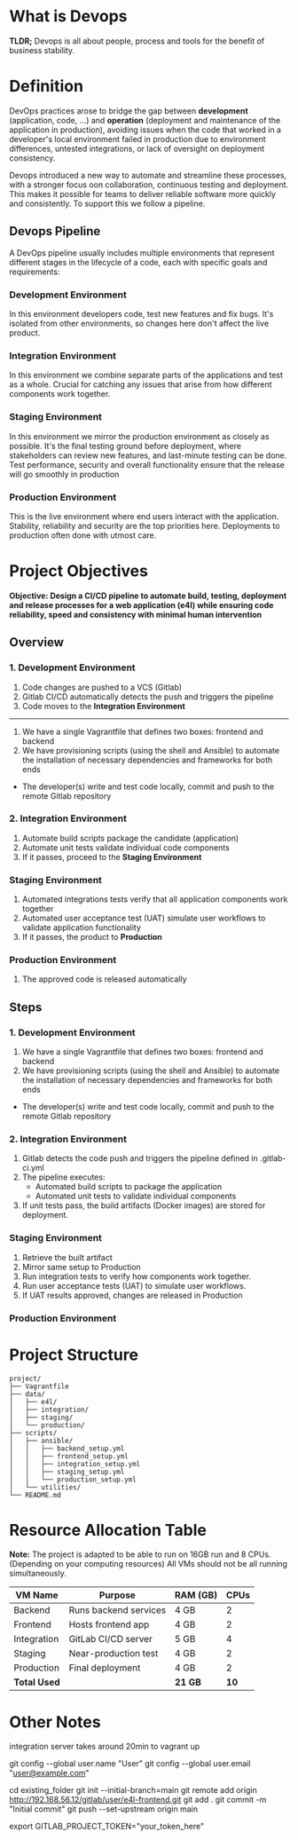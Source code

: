 # What is Devops


**TLDR;**
Devops is all about people, process and tools for the benefit of business stability. 

# Definition
DevOps practices arose to bridge the gap between **development** (application, code, ...) and **operation** (deployment and maintenance of the application in production), avoiding issues when the code that worked in a developer's local environment failed in production due to environment differences, untested integrations, or lack of oversight on deployment consistency.

Devops introduced a new way to automate and streamline these processes, with a stronger focus oon collaboration, continuous testing and deployment. 
This makes it possible for teams to deliver reliable software more quickly and consistently. To support this we follow a pipeline.

## Devops Pipeline
A DevOps pipeline usually includes multiple environments that represent different stages in the lifecycle of a code, each with specific goals and requirements:


### Development Environment
In this environment developers code, test new features and fix bugs. It's isolated from other environments, so changes here don't affect the live product.

### Integration Environment
In this environment we combine separate parts of the applications and test as a whole.
Crucial for catching any issues that arise from how different components work together.

### Staging Environment
In this environment we mirror the production environment as closely as possible.
It's the final testing ground before deployment, where stakeholders can review new features, and last-minute testing can be done. Test performance, security and overall functionality ensure that the release will go smoothly in production

### Production Environment
This is the live environment where end users interact with the application. Stability, reliability and security are the top priorities here.
Deployments to production often done with utmost care.


# Project Objectives
**Objective:  Design a CI/CD pipeline to automate build, testing, deployment and release processes for a web application (e4l) while ensuring code reliability, speed and consistency with minimal human intervention** 

## Overview

### 1. Development Environment
1. Code changes are pushed to a VCS (Gitlab)
2. Gitlab CI/CD automatically detects the push and triggers the pipeline
3. Code moves to the **Integration Environment**
---
1. We have a single Vagrantfile that defines two boxes: frontend and backend
2. We have provisioning scripts (using the shell and Ansible) to automate the installation of necessary dependencies and frameworks for both ends

- The developer(s) write and test code locally, commit and push to the remote Gitlab repository

### 2. Integration Environment
1. Automate build scripts package the candidate (application)
2. Automate unit tests validate individual code components
3. If it passes, proceed to the **Staging Environment** 

### Staging Environment
1. Automated integrations tests verify that all application components work together
2. Automated user acceptance test (UAT) simulate user workflows to validate application functionality
3. If it passes, the product to **Production**

### Production Environment
1. The approved code is released automatically


## Steps

### 1. Development Environment
1. We have a single Vagrantfile that defines two boxes: frontend and backend
2. We have provisioning scripts (using the shell and Ansible) to automate the installation of necessary dependencies and frameworks for both ends

- The developer(s) write and test code locally, commit and push to the remote Gitlab repository

### 2. Integration Environment
1.  Gitlab detects the code push and triggers the pipeline defined in .gitlab-ci.yml
2. The pipeline executes:
    - Automated build scripts to package the application 
    - Automated unit tests to validate individual components 
3. If unit tests pass, the build artifacts (Docker images) are stored for deployment.


### Staging Environment
1. Retrieve the built artifact 
2. Mirror same setup to Production
3. Run integration tests to verify how components work together.
4. Run user acceptance tests (UAT) to simulate user workflows.
5. If UAT results approved, changes are released in Production

### Production Environment


# Project Structure
```
project/
├── Vagrantfile
├── data/
│   ├── e4l/
│   ├── integration/
│   ├── staging/
│   └── production/
├── scripts/
│   ├── ansible/
│   │   ├── backend_setup.yml
│   │   ├── frontend_setup.yml
│   │   ├── integration_setup.yml
│   │   ├── staging_setup.yml
│   │   └── production_setup.yml
│   └── utilities/
└── README.md

```

# Resource Allocation Table

**Note:** The project is adapted to be able to run on 16GB run and 8 CPUs. (Depending on your computing resources) All VMs should not be all running simultaneously.   

| **VM Name**     | **Purpose**           | **RAM (GB)** | **CPUs** |
|-----------------|-----------------------|--------------|----------|
| Backend         | Runs backend services | 4 GB         | 2        |
| Frontend        | Hosts frontend app    | 4 GB         | 2        |
| Integration     | GitLab CI/CD server   | 5 GB         | 4        |
| Staging         | Near-production test  | 4 GB         | 2        |
| Production      | Final deployment      | 4 GB         | 2        |
| **Total Used**  |                       | **21 GB**    | **10**   |



# Other Notes 

integration server takes around 20min to vagrant up

git config --global user.name "User"
git config --global user.email "user@example.com"

cd existing_folder
git init --initial-branch=main
git remote add origin http://192.168.56.12/gitlab/user/e4l-frontend.git
git add .
git commit -m "Initial commit"
git push --set-upstream origin main

export GITLAB_PROJECT_TOKEN="your_token_here"
